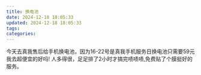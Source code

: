 ```yaml
---
title: 换电池
date: 2024-12-18 18:05:33
updated: 2024-12-18 18:05:33
tags:
categories:
---
```

今天去真我售后给手机换电池，因为16-22号是真我手机服务日换电池只需要59元我去超便宜的好吗!
人多得很，足足排了2小时才搞完啧啧啧,免费贴了个膜挺好的服务。